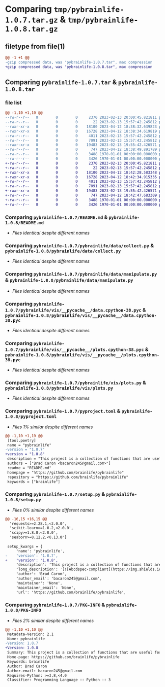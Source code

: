 # Comparing `tmp/pybrainlife-1.0.7.tar.gz` & `tmp/pybrainlife-1.0.8.tar.gz`

## filetype from file(1)

```diff
@@ -1 +1 @@
-gzip compressed data, was "pybrainlife-1.0.7.tar", max compression
+gzip compressed data, was "pybrainlife-1.0.8.tar", max compression
```

## Comparing `pybrainlife-1.0.7.tar` & `pybrainlife-1.0.8.tar`

### file list

```diff
@@ -1,10 +1,10 @@
--rw-r--r--   0        0        0     2370 2023-02-13 20:00:45.821811 pybrainlife-1.0.7/README.md
--rw-r--r--   0        0        0       22 2023-02-13 15:57:42.245812 pybrainlife-1.0.7/pybrainlife/__init__.py
--rwxr-xr-x   0        0        0    18100 2023-04-12 18:38:32.639823 pybrainlife-1.0.7/pybrainlife/data/collect.py
--rwxr-xr-x   0        0        0    16728 2023-04-12 18:38:34.619819 pybrainlife-1.0.7/pybrainlife/data/manipulate.py
--rw-r--r--   0        0        0     4011 2023-02-13 15:57:42.245812 pybrainlife-1.0.7/pybrainlife/vis/__pycache__/data.cpython-38.pyc
--rw-r--r--   0        0        0     7091 2023-02-13 15:57:42.245812 pybrainlife-1.0.7/pybrainlife/vis/__pycache__/plots.cpython-38.pyc
--rwxr-xr-x   0        0        0    19483 2023-02-13 19:55:42.426571 pybrainlife-1.0.7/pybrainlife/vis/plots.py
--rw-r--r--   0        0        0      747 2023-04-12 18:38:49.891789 pybrainlife-1.0.7/pyproject.toml
--rw-r--r--   0        0        0     3488 1970-01-01 00:00:00.000000 pybrainlife-1.0.7/setup.py
--rw-r--r--   0        0        0     3426 1970-01-01 00:00:00.000000 pybrainlife-1.0.7/PKG-INFO
+-rw-r--r--   0        0        0     2370 2023-02-13 20:00:45.821811 pybrainlife-1.0.8/README.md
+-rw-r--r--   0        0        0       22 2023-02-13 15:57:42.245812 pybrainlife-1.0.8/pybrainlife/__init__.py
+-rwxr-xr-x   0        0        0    18100 2023-04-12 18:42:28.583348 pybrainlife-1.0.8/pybrainlife/data/collect.py
+-rwxr-xr-x   0        0        0    16728 2023-04-12 18:42:34.915335 pybrainlife-1.0.8/pybrainlife/data/manipulate.py
+-rw-r--r--   0        0        0     4011 2023-02-13 15:57:42.245812 pybrainlife-1.0.8/pybrainlife/vis/__pycache__/data.cpython-38.pyc
+-rw-r--r--   0        0        0     7091 2023-02-13 15:57:42.245812 pybrainlife-1.0.8/pybrainlife/vis/__pycache__/plots.cpython-38.pyc
+-rwxr-xr-x   0        0        0    19483 2023-02-13 19:55:42.426571 pybrainlife-1.0.8/pybrainlife/vis/plots.py
+-rw-r--r--   0        0        0      747 2023-04-12 18:42:47.683309 pybrainlife-1.0.8/pyproject.toml
+-rw-r--r--   0        0        0     3488 1970-01-01 00:00:00.000000 pybrainlife-1.0.8/setup.py
+-rw-r--r--   0        0        0     3426 1970-01-01 00:00:00.000000 pybrainlife-1.0.8/PKG-INFO
```

### Comparing `pybrainlife-1.0.7/README.md` & `pybrainlife-1.0.8/README.md`

 * *Files identical despite different names*

### Comparing `pybrainlife-1.0.7/pybrainlife/data/collect.py` & `pybrainlife-1.0.8/pybrainlife/data/collect.py`

 * *Files identical despite different names*

### Comparing `pybrainlife-1.0.7/pybrainlife/data/manipulate.py` & `pybrainlife-1.0.8/pybrainlife/data/manipulate.py`

 * *Files identical despite different names*

### Comparing `pybrainlife-1.0.7/pybrainlife/vis/__pycache__/data.cpython-38.pyc` & `pybrainlife-1.0.8/pybrainlife/vis/__pycache__/data.cpython-38.pyc`

 * *Files identical despite different names*

### Comparing `pybrainlife-1.0.7/pybrainlife/vis/__pycache__/plots.cpython-38.pyc` & `pybrainlife-1.0.8/pybrainlife/vis/__pycache__/plots.cpython-38.pyc`

 * *Files identical despite different names*

### Comparing `pybrainlife-1.0.7/pybrainlife/vis/plots.py` & `pybrainlife-1.0.8/pybrainlife/vis/plots.py`

 * *Files identical despite different names*

### Comparing `pybrainlife-1.0.7/pyproject.toml` & `pybrainlife-1.0.8/pyproject.toml`

 * *Files 1% similar despite different names*

```diff
@@ -1,10 +1,10 @@
 [tool.poetry]
 name = "pybrainlife"
-version = "1.0.7"
+version = "1.0.8"
 description = "This project is a collection of functions that are useful for analyzing MRI data derivatives generated on brainlife.io"
 authors = ["Brad Caron <bacaron245@gmail.com>"]
 readme = "README.md"
 homepage = "https://github.com/brainlife/pybrainlife"
 repository = "https://github.com/brainlife/pybrainlife"
 keywords = ["brainlife"]
```

### Comparing `pybrainlife-1.0.7/setup.py` & `pybrainlife-1.0.8/setup.py`

 * *Files 0% similar despite different names*

```diff
@@ -16,15 +16,15 @@
  'requests>=2.28.1,<3.0.0',
  'scikit-learn>=1.0.2,<2.0.0',
  'scipy>=1.8.0,<2.0.0',
  'seaborn>=0.12.2,<0.13.0']
 
 setup_kwargs = {
     'name': 'pybrainlife',
-    'version': '1.0.7',
+    'version': '1.0.8',
     'description': 'This project is a collection of functions that are useful for analyzing MRI data derivatives generated on brainlife.io',
     'long_description': '[![Abcdspec-compliant](https://img.shields.io/badge/ABCD_Spec-v1.1-green.svg)](https://github.com/soichih/abcd-spec)\n\n# pybrainlife\nThis repository contains the python package for collecting, collating, manipulating, analyzing, and visualizing MRI data generated on brainlife.io. Designed to used within the brainlife.io Analysis tab Jupyter notebooks, can be installed as a pypi package to your local machine.\n\n### Authors\n- Brad Caron (bacaron@iu.edu)\n\n### Contributors\n- Soichi Hayashi (hayashi@iu.edu)\n- Franco Pestilli (franpest@indiana.edu)\n\n### Funding\n[![NSF-BCS-1734853](https://img.shields.io/badge/NSF_BCS-1734853-blue.svg)](https://nsf.gov/awardsearch/showAward?AWD_ID=1734853)\n[![NSF-BCS-1636893](https://img.shields.io/badge/NSF_BCS-1636893-blue.svg)](https://nsf.gov/awardsearch/showAward?AWD_ID=1636893)\n\n### Citations\n\nPlease cite the following articles when publishing papers that used data, code or other resources created by the brainlife.io community.\n\n1. Avesani, P., McPherson, B., Hayashi, S. et al. The open diffusion data derivatives, brain data upcycling via integrated publishing of derivatives and reproducible open cloud services. Sci Data 6, 69 (2019). https://doi.org/10.1038/s41597-019-0073-y\n\n### Directory structure\n```\npybrainlife\n├── dist\n│\xa0\xa0 ├── pybrainlife-1.0.0-py3-none-any.whl\n│\xa0\xa0 └── pybrainlife-1.0.0.tar.gz\n├── poetry.lock\n├── pybrainlife\n│\xa0\xa0 ├── data\n│\xa0\xa0 │\xa0\xa0 ├── collect.py\n│\xa0\xa0 │\xa0\xa0 └── manipulate.py\n│\xa0\xa0 ├── __init__.py\n│\xa0\xa0 └── vis\n│\xa0\xa0     ├── plots.py\n│\xa0\xa0     └── __pycache__\n│\xa0\xa0         ├── data.cpython-38.pyc\n│\xa0\xa0         └── plots.cpython-38.pyc\n├── pyproject.toml\n├── README.md\n└── tests\n    ├── __init__.py\n    └── test_pybrainlife.py\n```\n\n### Installing locally\nThis package can be installed locally via PyPi using the following command:\n\n```\npip install pybrainlife\n```\n\n### Dependencies\n\nThis package requires the following libraries.\n  - python = "3.8"\n  - numpy = "^1.9.3"\n  - bctpy = "^0.5.2"\n  - seaborn = "^0.11.2"\n  - jgf = "^0.2.2"\n  - scikit-learn = "^1.0.2"\n  - pandas = "^1.4.2"\n  - scipy = "^1.8.0"\n  - requests = "^2.27.1"\n\nLibrary of Modules for Loading Data and Analyzing Data from brainlife.io\n\n2022 The University of Texas at Austin\n',
     'author': 'Brad Caron',
     'author_email': 'bacaron245@gmail.com',
     'maintainer': 'None',
     'maintainer_email': 'None',
     'url': 'https://github.com/brainlife/pybrainlife',
```

### Comparing `pybrainlife-1.0.7/PKG-INFO` & `pybrainlife-1.0.8/PKG-INFO`

 * *Files 2% similar despite different names*

```diff
@@ -1,10 +1,10 @@
 Metadata-Version: 2.1
 Name: pybrainlife
-Version: 1.0.7
+Version: 1.0.8
 Summary: This project is a collection of functions that are useful for analyzing MRI data derivatives generated on brainlife.io
 Home-page: https://github.com/brainlife/pybrainlife
 Keywords: brainlife
 Author: Brad Caron
 Author-email: bacaron245@gmail.com
 Requires-Python: >=3.8,<4.0
 Classifier: Programming Language :: Python :: 3
```

